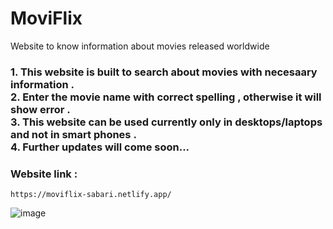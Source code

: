 # MoviFlix
Website to know information about movies released worldwide

<h3>
1. This website is built to search about movies with necesaary information . <br>
2. Enter the movie name with correct spelling , otherwise it will show error  . <br>
3. This website can be used currently only in desktops/laptops and not in smart phones . <br>
4. Further updates will come soon...<br>

</h3>

<h3>Website link : </h3>

```https://moviflix-sabari.netlify.app/```

![image](https://github.com/Sabarivasan-Velayutham/MoviFlix/assets/84288319/c1963193-b92e-4fcf-8cf6-e5d44a9b5afb)
